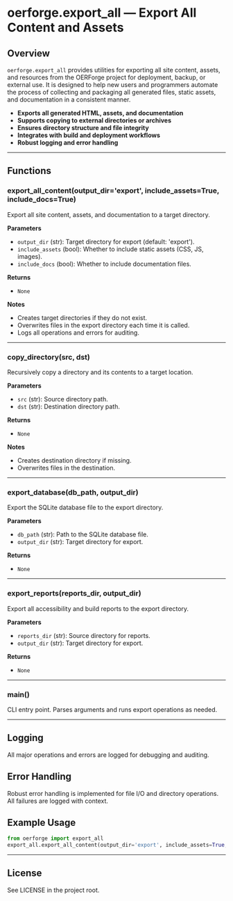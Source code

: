 # oerforge.export_all — Export All Content and Assets

## Overview

`oerforge.export_all` provides utilities for exporting all site content, assets, and resources from the OERForge project for deployment, backup, or external use. It is designed to help new users and programmers automate the process of collecting and packaging all generated files, static assets, and documentation in a consistent manner.

- **Exports all generated HTML, assets, and documentation**
- **Supports copying to external directories or archives**
- **Ensures directory structure and file integrity**
- **Integrates with build and deployment workflows**
- **Robust logging and error handling**

---

## Functions

### export_all_content(output_dir='export', include_assets=True, include_docs=True)

Export all site content, assets, and documentation to a target directory.

**Parameters**
- `output_dir` (str): Target directory for export (default: 'export').
- `include_assets` (bool): Whether to include static assets (CSS, JS, images).
- `include_docs` (bool): Whether to include documentation files.

**Returns**
- `None`

**Notes**
- Creates target directories if they do not exist.
- Overwrites files in the export directory each time it is called.
- Logs all operations and errors for auditing.

---

### copy_directory(src, dst)

Recursively copy a directory and its contents to a target location.

**Parameters**
- `src` (str): Source directory path.
- `dst` (str): Destination directory path.

**Returns**
- `None`

**Notes**
- Creates destination directory if missing.
- Overwrites files in the destination.

---

### export_database(db_path, output_dir)

Export the SQLite database file to the export directory.

**Parameters**
- `db_path` (str): Path to the SQLite database file.
- `output_dir` (str): Target directory for export.

**Returns**
- `None`

---

### export_reports(reports_dir, output_dir)

Export all accessibility and build reports to the export directory.

**Parameters**
- `reports_dir` (str): Source directory for reports.
- `output_dir` (str): Target directory for export.

**Returns**
- `None`

---

### main()

CLI entry point. Parses arguments and runs export operations as needed.

---

## Logging

All major operations and errors are logged for debugging and auditing.

## Error Handling

Robust error handling is implemented for file I/O and directory operations. All failures are logged with context.

## Example Usage

```python
from oerforge import export_all
export_all.export_all_content(output_dir='export', include_assets=True, include_docs=True)
```

---

## License

See LICENSE in the project root.

